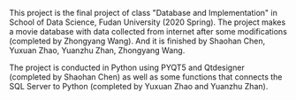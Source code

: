 This project is the final project of class "Database and Implementation" in School of Data Science, Fudan University (2020 Spring). The project makes a movie database with data collected from internet after some modifications (completed by Zhongyang Wang). And it is finished by Shaohan Chen, Yuxuan Zhao, Yuanzhu Zhan, Zhongyang Wang.

The project is conducted in Python using PYQT5 and Qtdesigner (completed by Shaohan Chen) as well as some functions that connects the SQL Server to Python (completed by Yuxuan Zhao and Yuanzhu Zhan).
